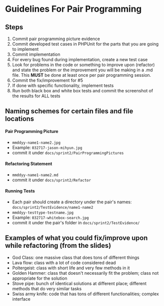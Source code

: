 # Guidelines For Pair Programming

## Steps
1) Commit pair programming picture evidence
2) Commit developed test cases in PHPUnit for the parts that you are going to implement
3) Commit implementation
4) For every bug found during implementation, create a new test case
5) Look for problems in the code or something to improve upon (refactor) and state the problem or the improvement you will be making in a .md file. This **MUST** be done at least once per pair programming session.
6) Commit the fix/improvement for #5
7) If done with specific functionality, implement tests
7) Run both black box and white box tests and commit the screenshot of the results for ALL tests

## Naming schemes for certain files and file locations

#### Pair Programming Picture
- `mmddyy-name1-name2.jpg`
- Example: `032717-jason-mihyun.jpg`
- commit it under `docs/sprint2/PairProgrammingPictures`
#### Refactoring Statement
- `mmddyy-name1-name2.md`
- commit it under `docs/sprint2/Refactor`
#### Running Tests
- Each pair should create a directory under the pair's names: `docs/sprint2/TestEvidence/name1-name2`
- `mmddyy-testtype-testname.jpg`
- Example: `032717-whitebox-search.jpg`
- commit it under the pair's folder in `docs/sprint2/TestEvidence/`

## Examples of what you could fix/improve upon while refactoring (from the slides)
- God Class: one massive class that does tons of different things
- Lava flow: class with a lot of code considered dead
- Poltergeist: class with short life and very few methods in it
- Golden Hammer: class that doesn't necessarily fit the problem; class not appropriate for the solution
- Stove pipe: bunch of identical solutions at different place; different methods that do very similar tasks
- Swiss army knife: code that has tons of different functionalities; complex interface
